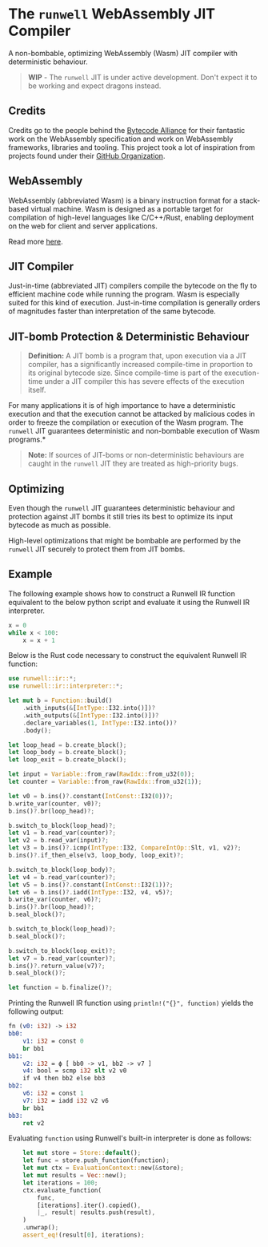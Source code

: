 # The `runwell` WebAssembly JIT Compiler

A non-bombable, optimizing WebAssembly (Wasm) JIT compiler with deterministic behaviour.

> **WIP** - The `runwell` JIT is under active development. Don't expect it to be working and expect dragons instead.

## Credits

Credits go to the people behind the [Bytecode Alliance](https://bytecodealliance.org/) for their fantastic
work on the WebAssembly specification and work on WebAssembly frameworks, libraries and tooling.
This project took a lot of inspiration from projects found under their
[GitHub Organization](https://github.com/bytecodealliance).

## WebAssembly

WebAssembly (abbreviated Wasm) is a binary instruction format for a stack-based virtual machine. Wasm is designed as a portable target for compilation of high-level languages like C/C++/Rust, enabling deployment on the web for client and server applications.

Read more [here](https://webassembly.org/).

## JIT Compiler

Just-in-time (abbreviated JIT) compilers compile the bytecode on the fly to efficient machine code while running the program. Wasm is especially suited for this kind of execution. Just-in-time compilation is generally orders of magnitudes faster than interpretation of the same bytecode.

## JIT-bomb Protection & Deterministic Behaviour

> **Definition:** A JIT bomb is a program that, upon execution via a JIT compiler, has a significantly increased compile-time in proportion to its original bytecode size. Since compile-time is part of the execution-time under a JIT compiler this has severe effects of the execution itself.

For many applications it is of high importance to have a deterministic execution and that the execution cannot be attacked by malicious codes in order to freeze the compilation or execution of the Wasm program. The `runwell` JIT guarantees deterministic and non-bombable execution of Wasm programs.*

> **Note:** If sources of JIT-boms or non-deterministic behaviours are caught in the `runwell` JIT they are treated as high-priority bugs.

## Optimizing

Even though the `runwell` JIT guarantees deterministic behaviour and protection against JIT bombs it still tries its best to optimize its input bytecode as much as possible.

High-level optimizations that might be bombable are performed by the `runwell` JIT securely to protect them from JIT bombs.

## Example

The following example shows how to construct a Runwell IR function equivalent to the below
python script and evaluate it using the Runwell IR interpreter.
```python
x = 0
while x < 100:
    x = x + 1
```
Below is the Rust code necessary to construct the equivalent Runwell IR function:
```rust
use runwell::ir::*;
use runwell::ir::interpreter::*;

let mut b = Function::build()
    .with_inputs(&[IntType::I32.into()])?
    .with_outputs(&[IntType::I32.into()])?
    .declare_variables(1, IntType::I32.into())?
    .body();

let loop_head = b.create_block();
let loop_body = b.create_block();
let loop_exit = b.create_block();

let input = Variable::from_raw(RawIdx::from_u32(0));
let counter = Variable::from_raw(RawIdx::from_u32(1));

let v0 = b.ins()?.constant(IntConst::I32(0))?;
b.write_var(counter, v0)?;
b.ins()?.br(loop_head)?;

b.switch_to_block(loop_head)?;
let v1 = b.read_var(counter)?;
let v2 = b.read_var(input)?;
let v3 = b.ins()?.icmp(IntType::I32, CompareIntOp::Slt, v1, v2)?;
b.ins()?.if_then_else(v3, loop_body, loop_exit)?;

b.switch_to_block(loop_body)?;
let v4 = b.read_var(counter)?;
let v5 = b.ins()?.constant(IntConst::I32(1))?;
let v6 = b.ins()?.iadd(IntType::I32, v4, v5)?;
b.write_var(counter, v6)?;
b.ins()?.br(loop_head)?;
b.seal_block()?;

b.switch_to_block(loop_head)?;
b.seal_block()?;

b.switch_to_block(loop_exit)?;
let v7 = b.read_var(counter)?;
b.ins()?.return_value(v7)?;
b.seal_block()?;

let function = b.finalize()?;
```
Printing the Runwell IR function using `println!("{}", function)` yields the following output:
```llvm
fn (v0: i32) -> i32
bb0:
    v1: i32 = const 0
    br bb1
bb1:
    v2: i32 = ϕ [ bb0 -> v1, bb2 -> v7 ]
    v4: bool = scmp i32 slt v2 v0
    if v4 then bb2 else bb3
bb2:
    v6: i32 = const 1
    v7: i32 = iadd i32 v2 v6
    br bb1
bb3:
    ret v2
```
Evaluating `function` using Runwell's built-in interpreter is done as follows:
```rust
    let mut store = Store::default();
    let func = store.push_function(function);
    let mut ctx = EvaluationContext::new(&store);
    let mut results = Vec::new();
    let iterations = 100;
    ctx.evaluate_function(
        func,
        [iterations].iter().copied(),
        |_, result| results.push(result),
    )
    .unwrap();
    assert_eq!(result[0], iterations);
```
